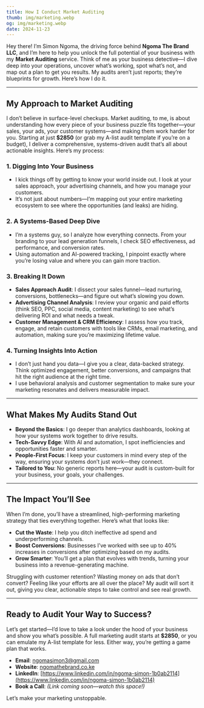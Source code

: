 ```yaml
---
title: How I Conduct Market Auditing
thumb: img/marketing.webp
og: img/marketing.webp 
date: 2024-11-23  
---
```


Hey there! I’m Simon Ngoma, the driving force behind **Ngoma The Brand LLC**, and I’m here to help you unlock the full potential of your business with my **Market Auditing** service. Think of me as your business detective—I dive deep into your operations, uncover what’s working, spot what’s not, and map out a plan to get you results. My audits aren’t just reports; they’re blueprints for growth. Here’s how I do it.

---

## My Approach to Market Auditing

I don’t believe in surface-level checkups. Market auditing, to me, is about understanding how every piece of your business puzzle fits together—your sales, your ads, your customer systems—and making them work harder for you. Starting at just **$2850** (or grab my A-list audit template if you’re on a budget), I deliver a comprehensive, systems-driven audit that’s all about actionable insights. Here’s my process:

### 1. Digging Into Your Business
- I kick things off by getting to know your world inside out. I look at your sales approach, your advertising channels, and how you manage your customers.  
- It’s not just about numbers—I’m mapping out your entire marketing ecosystem to see where the opportunities (and leaks) are hiding.

### 2. A Systems-Based Deep Dive
- I’m a systems guy, so I analyze how everything connects. From your branding to your lead generation funnels, I check SEO effectiveness, ad performance, and conversion rates.  
- Using automation and AI-powered tracking, I pinpoint exactly where you’re losing value and where you can gain more traction.

### 3. Breaking It Down
- **Sales Approach Audit**: I dissect your sales funnel—lead nurturing, conversions, bottlenecks—and figure out what’s slowing you down.  
- **Advertising Channel Analysis**: I review your organic and paid efforts (think SEO, PPC, social media, content marketing) to see what’s delivering ROI and what needs a tweak.  
- **Customer Management & CRM Efficiency**: I assess how you track, engage, and retain customers with tools like CRMs, email marketing, and automation, making sure you’re maximizing lifetime value.

### 4. Turning Insights Into Action
- I don’t just hand you data—I give you a clear, data-backed strategy. Think optimized engagement, better conversions, and campaigns that hit the right audience at the right time.  
- I use behavioral analysis and customer segmentation to make sure your marketing resonates and delivers measurable impact.

---

## What Makes My Audits Stand Out

- **Beyond the Basics**: I go deeper than analytics dashboards, looking at how your systems work together to drive results.  
- **Tech-Savvy Edge**: With AI and automation, I spot inefficiencies and opportunities faster and smarter.  
- **People-First Focus**: I keep your customers in mind every step of the way, ensuring your systems don’t just work—they connect.  
- **Tailored to You**: No generic reports here—your audit is custom-built for your business, your goals, your challenges.

---

## The Impact You’ll See

When I’m done, you’ll have a streamlined, high-performing marketing strategy that ties everything together. Here’s what that looks like:  
- **Cut the Waste**: I help you ditch ineffective ad spend and underperforming channels.  
- **Boost Conversions**: Businesses I’ve worked with see up to 40% increases in conversions after optimizing based on my audits.  
- **Grow Smarter**: You’ll get a plan that evolves with trends, turning your business into a revenue-generating machine.

Struggling with customer retention? Wasting money on ads that don’t convert? Feeling like your efforts are all over the place? My audit will sort it out, giving you clear, actionable steps to take control and see real growth.

---

## Ready to Audit Your Way to Success?

Let’s get started—I’d love to take a look under the hood of your business and show you what’s possible. A full marketing audit starts at **$2850**, or you can emulate my A-list template for less. Either way, you’re getting a game plan that works.  
- **Email**: [ngomasimon3@gmail.com](mailto:ngomasimon3@gmail.com)  
- **Website**: [ngomathebrand.co.ke](http://ngomathebrand.co.ke)  
- **LinkedIn**: [https://www.linkedin.com/in/ngoma-simon-1b0ab2114](https://www.linkedin.com/in/ngoma-simon-1b0ab2114)  
- **Book a Call**: *(Link coming soon—watch this space!)*

Let’s make your marketing unstoppable.
